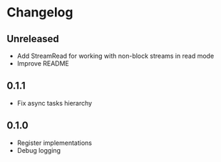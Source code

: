 # Changelog

## Unreleased
- Add StreamRead for working with non-block streams in read mode
- Improve README

## 0.1.1
- Fix async tasks hierarchy

## 0.1.0

- Register implementations
- Debug logging
